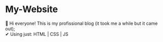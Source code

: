 # My-Website
🚀 Hi everyone! This is my profissional blog (it took me a while but it came out);  <br>
✔ Using just: HTML | CSS | JS 
